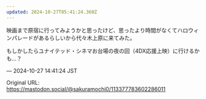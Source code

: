 ```yaml
---
updated: 2024-10-27T05:41:24.360Z
---
```


<p>映画まで原宿に行ってみようかと思ったけど、思ったより時間がなくてハロウィンパレードがあるらしいから代々木上原に来てみた。</p><p>もしかしたらユナイテッド・シネマお台場の夜の回（4DX応援上映）に行けるかも…？</p>

&mdash; 2024-10-27 14:41:24 JST

Original URL: https://mastodon.social/@sakuramochi0/113377783602286011
